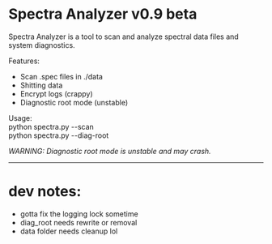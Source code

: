 # Spectra Analyzer v0.9 beta  
  
Spectra Analyzer is a tool to scan and analyze spectral data files and system diagnostics.  
  
Features:  
- Scan .spec files in ./data  
- Shitting data   
- Encrypt logs (crappy)  
- Diagnostic root mode (unstable)  
  
Usage:  
python spectra.py --scan  
python spectra.py --diag-root  
  
*WARNING: Diagnostic root mode is unstable and may crash.*  
  
---  
  
# dev notes:  
  
- gotta fix the logging lock sometime  
- diag_root needs rewrite or removal  
- data folder needs cleanup lol  
  
